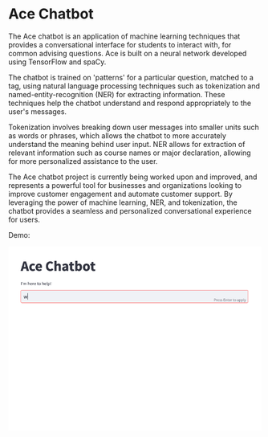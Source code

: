 # Ace Chatbot

The Ace chatbot is an application of machine learning techniques that provides a conversational interface for students to interact with, for common advising questions. Ace is built on a neural network developed using TensorFlow and spaCy.

The chatbot is trained on 'patterns' for a particular question, matched to a tag, using natural language processing techniques such as tokenization and named-entity-recognition (NER) for extracting information. These techniques help the chatbot understand and respond appropriately to the user's messages.

Tokenization involves breaking down user messages into smaller units such as words or phrases, which allows the chatbot to more accurately understand the meaning behind user input. NER allows for extraction of relevant information such as course names or major declaration, allowing for more personalized assistance to the user. 

The Ace chatbot project is currently being worked upon and improved, and represents a powerful tool for businesses and organizations looking to improve customer engagement and automate customer support. By leveraging the power of machine learning, NER, and tokenization, the chatbot provides a seamless and personalized conversational experience for users.

Demo:

<img src="acedemo.gif" alt="ace-demo" loop=infinite>
